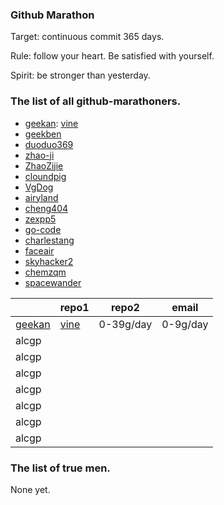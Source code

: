 ### Github Marathon

Target: continuous commit 365 days.

Rule: follow your heart. Be satisfied with yourself.

Spirit: be stronger than yesterday.

### The list of all github-marathoners.

* [geekan](https://github.com/geekan): [vine](https://github.com/vine-comment/vine)
* [geekben](https://github.com/geekben)
* [duoduo369](https://github.com/duoduo369)
* [zhao-ji](http://github.com/zhao-ji)
* [ZhaoZijie](https://github.com/ZhaoZijie)
* [cloundpig](https://github.com/cloundpig)
* [VgDog](https://github.com/VgDog)
* [airyland](https://github.com/airyland)
* [cheng404](https://github.com/cheng404)
* [zexpp5](https://github.com/zexpp5)
* [go-code](https://github.com/go-code/)
* [charlestang](https://github.com/charlestang)
* [faceair](https://github.com/faceair)
* [skyhacker2](https://github.com/skyhacker2)
* [chemzqm](https://github.com/chemzqm)
* [spacewander](https://github.com/spacewander)

|       | repo1 | repo2     | email    |
|-------|-------|-----------|----------|
| [geekan](https://github.com/geekan) | [vine](https://github.com/vine-comment/vine) | 0-39g/day | 0-9g/day |
| alcgp |       |           |          |
| alcgp |       |           |          |
| alcgp |       |           |          |
| alcgp |       |           |          |
| alcgp |       |           |          |
| alcgp |       |           |          |
| alcgp |       |           |          |

### The list of true men.

None yet.
